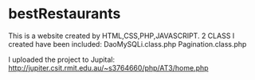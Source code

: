 # bestRestaurants
This is a website created by HTML,CSS,PHP,JAVASCRIPT. 
2 CLASS I created have been included:
DaoMySQLi.class.php
Pagination.class.php

I uploaded the project to Jupital:
http://jupiter.csit.rmit.edu.au/~s3764660/php/AT3/home.php
